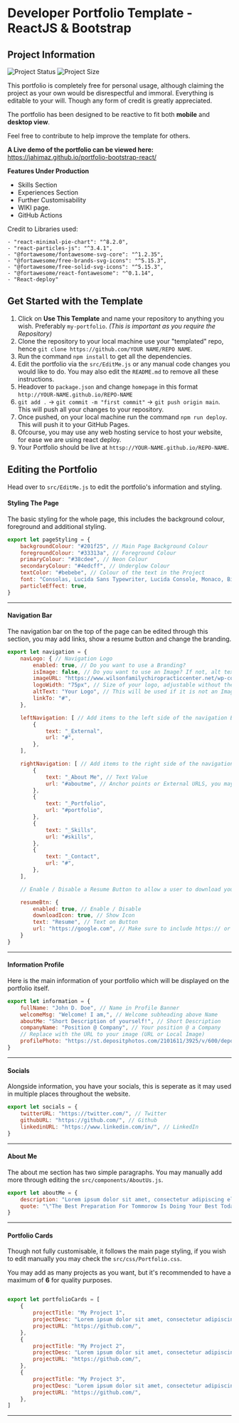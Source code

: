 # Developer Portfolio Template - ReactJS & Bootstrap

## Project Information
![Project Status](https://img.shields.io/badge/Project%20Status-In%20Progress-orange?style=for-the-badge&logo=github)
![Project Size](https://img.shields.io/github/repo-size/JAhimaz/portfolio-bootstrap-react?style=for-the-badge&logo=github)

This portfolio is completely free for personal usage, although claiming the project as your own would be disrespectful and immoral. Everything is editable to your will. Though any form of credit is greatly appreciated.

The portfolio has been designed to be reactive to fit both **mobile** and **desktop view**.

Feel free to contribute to help improve the template for others.

**A Live demo of the portfolio can be viewed here:** https://jahimaz.github.io/portfolio-bootstrap-react/

**Features Under Production**
- Skills Section
- Experiences Section
- Further Customisability
- WIKI page.
- GitHub Actions

Credit to Libraries used:

```
- "react-minimal-pie-chart": "^8.2.0",
- "react-particles-js": "^3.4.1",
- "@fortawesome/fontawesome-svg-core": "^1.2.35",
- "@fortawesome/free-brands-svg-icons": "^5.15.3",
- "@fortawesome/free-solid-svg-icons": "^5.15.3",
- "@fortawesome/react-fontawesome": "^0.1.14",
- "React-deploy"
```

## Get Started with the Template

1. Click on **Use This Template** and name your repository to anything you wish. Preferably `my-portfolio`. _(This is important as you require the Repository)_
2. Clone the repository to your local machine use your "templated" repo, hence `git clone https://github.com/YOUR NAME/REPO NAME`.
3. Run the command `npm install` to get all the dependencies.
4. Edit the portfolio via the `src/EditMe.js` or any manual code changes you would like to do. You may also edit the `README.md` to remove all these instructions.
5. Headover to `package.json` and change `homepage` in this format `http://YOUR-NAME.github.io/REPO-NAME`
6. `git add .` -> `git commit -m "first commit"` -> `git push origin main`. This will push all your changes to your repository.
7. Once pushed, on your local machine run the command `npm run deploy`. This will push it to your GitHub Pages.
8. Ofcourse, you may use any web hosting service to host your website, for ease we are using react deploy.
9. Your Portfolio should be live at `httsp://YOUR-NAME.github.io/REPO-NAME`.

## Editing the Portfolio

Head over to `src/EditMe.js` to edit the portfolio's information and styling.

<!-- For a full guide with images head over to the [WIKI](https://github.com/JAhimaz/portfolio-bootstrap-react/wiki) -->

#### Styling The Page

The basic styling for the whole page, this includes the background colour, foreground and additional styling.

```javascript
export let pageStyling = {
    backgroundColour: "#201f25", // Main Page Background Colour
    foregroundColour: "#33313a", // Foreground Colour
    primaryColour: "#38cdee", // Neon Colour
    secondaryColour: "#4edcff", // Underglow Colour
    textColor: "#bebebe", // Colour of the text in the Project
    font: "Consolas, Lucida Sans Typewriter, Lucida Console, Monaco, Bitstream Vera Sans Mono, monospace",
    particleEffect: true,
}
```

<hr>

#### Navigation Bar

The navigation bar on the top of the page can be edited through this section, you may add links, show a resume button and change the branding.

```javascript
export let navigation = {
    navLogo: { // Navigation Logo
        enabled: true, // Do you want to use a Branding?
        isImage: false, // Do you want to use an Image? If not, alt text will be used
        imageURL: "https://www.wilsonfamilychiropracticcenter.net/wp-content/uploads/2018/12/placeholder-logo-2.png",
        logoWidth: "75px", // Size of your logo, adjustable without the CSS
        altText: "Your Logo", // This will be used if it is not an Image (Will also be the alt text if it is an image)
        linkTo: "#",
    },

    leftNavigation: [ // Add items to the left side of the navigation Bar
        {
            text: "_External",
            url: "#",
        },
    ],

    rightNavigation: [ // Add items to the right side of the navigation Bar
        {
            text: "_About Me", // Text Value
            url: "#aboutme", // Anchor points or External URLS, you may have to edit the App.js to add Anchors
        },
        {
            text: "_Portfolio",
            url: "#portfolio",
        },
        {
            text: "_Skills",
            url: "#skills",
        },
        {
            text: "_Contact",
            url: "#",
        },
    ],

    // Enable / Disable a Resume Button to allow a user to download your RESUME

    resumeBtn: {
        enabled: true, // Enable / Disable
        downloadIcon: true, // Show Icon
        text: "Resume", // Text on Button
        url: "https://google.com", // Make sure to include https:// or http://. This is the download link to your stored Resume
    }
}
```

<hr>

#### Information Profile

Here is the main information of your portfolio which will be displayed on the portfolio itself.

```javascript
export let information = {
    fullName: "John D. Doe", // Name in Profile Banner
    welcomeMsg: "Welcome! I am,", // Welcome subheading above Name
    aboutMe: "Short Description of yourself!", // Short Description
    companyName: "Position @ Company", // Your position @ a Company
    // Replace with the URL to your image (URL or Local Image)
    profilePhoto: "https://st.depositphotos.com/2101611/3925/v/600/depositphotos_39258143-stock-illustration-businessman-avatar-profile-picture.jpg",
}
```

<hr>

#### Socials

Alongside information, you have your socials, this is seperate as it may used in multiple places throughout the website.

```javascript
export let socials = {
    twitterURL: "https://twitter.com/", // Twitter
    githubURL: "https://github.com/", // Github
    linkedinURL: "https://www.linkedin.com/in/", // LinkedIn
}
```

<hr>

#### About Me

The about me section has two simple paragraphs. You may manually add more through editing the `src/components/AboutUs.js`.

```javascript
export let aboutMe = {
    description: "Lorem ipsum dolor sit amet, consectetur adipiscing elit. Sed sodales lectus ex, nec lacinia libero finibus in. Sed at mattis justo, feugiat cursus sapien. Proin blandit nisi nec mi iaculis, ac viverra felis sollicitudin. Aliquam rhoncus porta magna, non lacinia ipsum aliquam vitae. Vivamus fermentum dapibus mauris, varius consequat velit viverra egestas. Nunc eget lacus in tortor ultricies dignissim eget a eros. Suspendisse volutpat sit amet lorem non consectetur. Fusce sed ultricies felis.",
    quote: "\"The Best Preparation For Tommorow Is Doing Your Best Today.\"",
}
```

<hr>

#### Portfolio Cards

Though not fully customisable, it follows the main page styling, if you wish to edit manually you may check the `src/css/Portfolio.css`.

You may add as many projects as you want, but it's recommended to have a maximum of **6** for quality purposes.

```javascript

export let portfolioCards = [
    {
        projectTitle: "My Project 1",
        projectDesc: "Lorem ipsum dolor sit amet, consectetur adipiscing elit. Sed sodales lectus ex, nec lacinia libero finibus in. Sed at mattis justo, feugiat cursus sapien. Proin blandit nisi nec mi iaculis, ac viverra felis sollicitudin. Aliquam rhoncus porta magna, non lacinia ipsum aliquam vitae. Vivamus fermentum dapibus mauris, varius consequat velit viverra egestas. Nunc eget lacus in tortor ultricies dignissim eget a eros. Suspendisse volutpat sit amet lorem non consectetur. Fusce sed ultricies felis.",
        projectURL: "https://github.com/",
    },
    {
        projectTitle: "My Project 2",
        projectDesc: "Lorem ipsum dolor sit amet, consectetur adipiscing elit. Sed sodales lectus ex, nec lacinia libero finibus in. Sed at mattis justo, feugiat cursus sapien. Proin blandit nisi nec mi iaculis, ac viverra felis sollicitudin. Aliquam rhoncus porta magna, non lacinia ipsum aliquam vitae. Vivamus fermentum dapibus mauris, varius consequat velit viverra egestas. Nunc eget lacus in tortor ultricies dignissim eget a eros. Suspendisse volutpat sit amet lorem non consectetur. Fusce sed ultricies felis.",
        projectURL: "https://github.com/",
    },
    {
        projectTitle: "My Project 3",
        projectDesc: "Lorem ipsum dolor sit amet, consectetur adipiscing elit. Sed sodales lectus ex, nec lacinia libero finibus in. Sed at mattis justo, feugiat cursus sapien. Proin blandit nisi nec mi iaculis, ac viverra felis sollicitudin. Aliquam rhoncus porta magna, non lacinia ipsum aliquam vitae. Vivamus fermentum dapibus mauris, varius consequat velit viverra egestas. Nunc eget lacus in tortor ultricies dignissim eget a eros. Suspendisse volutpat sit amet lorem non consectetur. Fusce sed ultricies felis.",
        projectURL: "https://github.com/",
    },
]
```

<hr>

